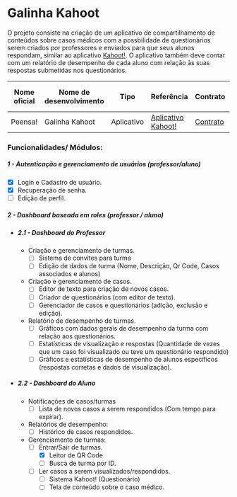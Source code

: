 # Galinha Kahoot


O projeto consiste na criação de um aplicativo de compartilhamento de conteúdos sobre casos médicos com a possbilidade de questionários serem criados por professores e enviados para que seus alunos respondam, similar ao aplicativo [Kahoot!](https://play.google.com/store/apps/details?id=no.mobitroll.kahoot.android). O aplicativo também deve contar com um relatório de desempenho de cada aluno com relação às suas respostas submetidas nos questionários.

| Nome oficial | Nome de desenvolvimento | Tipo       | Referência                                                                                      | Contrato                             | Data de Entrega | Versão do Flutter | Versão do Dart |
|--------------|-------------------------|------------|-------------------------------------------------------------------------------------------------|--------------------------------------|-----------------|-------------------|----------------|
| Peensa!      | Galinha Kahoot          | Aplicativo | [Aplicativo Kahoot!](https://play.google.com/store/apps/details?id=no.mobitroll.kahoot.android) | [Contrato](https://z.zz.ht/bjNuR.pdf) | ??/??/??        |       1.20.4      |      2.9.2     |

### Funcionalidades/ Módulos:

##### 1 - Autenticação e gerenciamento de usuários (professor/aluno)
- [x] Login e Cadastro de usuário.
- [x] Recuperação de senha.
- [ ] Edição de perfil. 	
##### 2 - Dashboard baseada em roles (professor / aluno)
- ##### 2.1 - Dashboard do Professor
	- Criação e gerenciamento de turmas.
		- [ ] Sistema de convites para turma
    	- [ ] Edição de dados de turma (Nome, Descrição, Qr Code, Casos associados e alunos)
    - Criação e gerenciamento de casos.
    	- [ ] Editor de texto para criação de novos casos.
   		- [ ] Criador de questionários (com editor de texto).
    	- [ ] Gerenciador de casos e questionários (adição, exclusão e edição).
	- Relatório de desempenho de turmas.
		- [ ] Gráficos com dados gerais de desempenho da turma com relação aos questionários.
		- [ ] Estatísticas de visualização e respostas (Quantidade de vezes que um caso foi visualizado ou teve um questionário respondido)
		- [ ] Gráficos e estatísticas de desempenho de alunos específicos (respostas corretas e dados de visualização).		
- ##### 2.2 - Dashboard do Aluno
	- Notificações de casos/turmas
		- [ ] Lista de novos casos a serem respondidos (Com tempo para expirar). 
	- Relatórios de desempenho:	
		- [ ] Histórico de casos respondidos. 
	- Gerenciamento de turmas:
		- [ ] Entrar/Sair de turmas.
			- [x] Leitor de QR Code
			- [ ] Busca de turma por ID.			
		- [ ] Ler casos a serem visualizados/respondidos.
			- [ ] Sistema Kahoot! (Questionário)
			- [ ] Tela de conteúdo sobre o caso médico.
